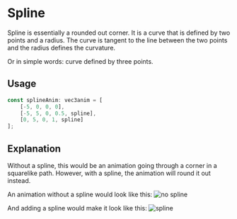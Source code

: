 # Spline

Spline is essentially a rounded out corner. It is a curve that is defined by two points and a radius. The curve is tangent to the line between the two points and the radius defines the curvature.

Or in simple words: curve defined by three points.

## Usage

```ts
const splineAnim: vec3anim = [
    [-5, 0, 0, 0],
    [-5, 5, 0, 0.5, spline],
    [0, 5, 0, 1, spline]
];
```

## Explanation

Without a spline, this would be an animation going through a corner in a squarelike path. However, with a spline, the animation will round it out instead.

An animation without a spline would look like this:
![no spline](https://user-images.githubusercontent.com/58623854/178139857-6aa1f810-4b2d-40bb-a886-9dabfe8984e4.png)

And adding a spline would make it look like this:
![spline](https://user-images.githubusercontent.com/58623854/178139875-a2661dde-40b7-4bcc-bc2b-0e9f4fd5f49d.png)
